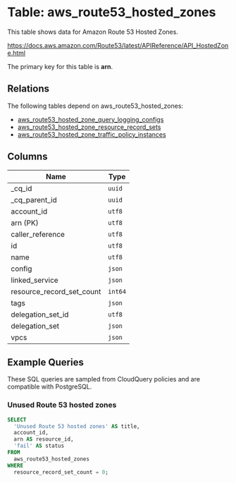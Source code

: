 # Table: aws_route53_hosted_zones

This table shows data for Amazon Route 53 Hosted Zones.

https://docs.aws.amazon.com/Route53/latest/APIReference/API_HostedZone.html

The primary key for this table is **arn**.

## Relations

The following tables depend on aws_route53_hosted_zones:
  - [aws_route53_hosted_zone_query_logging_configs](aws_route53_hosted_zone_query_logging_configs)
  - [aws_route53_hosted_zone_resource_record_sets](aws_route53_hosted_zone_resource_record_sets)
  - [aws_route53_hosted_zone_traffic_policy_instances](aws_route53_hosted_zone_traffic_policy_instances)

## Columns

| Name          | Type          |
| ------------- | ------------- |
|_cq_id|`uuid`|
|_cq_parent_id|`uuid`|
|account_id|`utf8`|
|arn (PK)|`utf8`|
|caller_reference|`utf8`|
|id|`utf8`|
|name|`utf8`|
|config|`json`|
|linked_service|`json`|
|resource_record_set_count|`int64`|
|tags|`json`|
|delegation_set_id|`utf8`|
|delegation_set|`json`|
|vpcs|`json`|

## Example Queries

These SQL queries are sampled from CloudQuery policies and are compatible with PostgreSQL.

### Unused Route 53 hosted zones

```sql
SELECT
  'Unused Route 53 hosted zones' AS title,
  account_id,
  arn AS resource_id,
  'fail' AS status
FROM
  aws_route53_hosted_zones
WHERE
  resource_record_set_count = 0;
```


